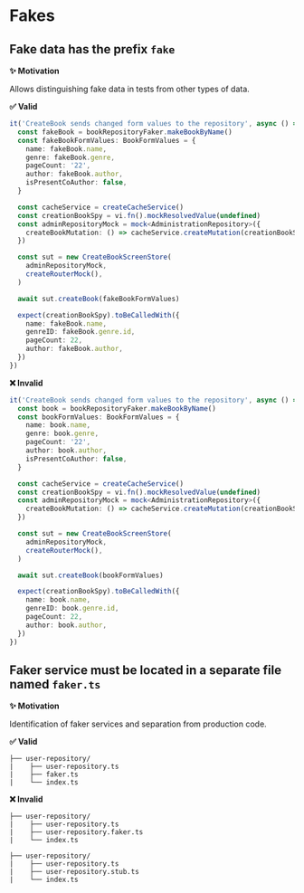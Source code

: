 # Fakes

## Fake data has the prefix `fake`

**✨ Motivation**

Allows distinguishing fake data in tests from other types of data.

**✅ Valid**

```ts
it('CreateBook sends changed form values to the repository', async () => {
  const fakeBook = bookRepositoryFaker.makeBookByName()
  const fakeBookFormValues: BookFormValues = {
    name: fakeBook.name,
    genre: fakeBook.genre,
    pageCount: '22',
    author: fakeBook.author,
    isPresentCoAuthor: false,
  }

  const cacheService = createCacheService()
  const creationBookSpy = vi.fn().mockResolvedValue(undefined)
  const adminRepositoryMock = mock<AdministrationRepository>({
    createBookMutation: () => cacheService.createMutation(creationBookSpy),
  })

  const sut = new CreateBookScreenStore(
    adminRepositoryMock,
    createRouterMock(),
  )

  await sut.createBook(fakeBookFormValues)

  expect(creationBookSpy).toBeCalledWith({
    name: fakeBook.name,
    genreID: fakeBook.genre.id,
    pageCount: 22,
    author: fakeBook.author,
  })
})
```

**❌ Invalid**

```ts
it('CreateBook sends changed form values to the repository', async () => {
  const book = bookRepositoryFaker.makeBookByName()
  const bookFormValues: BookFormValues = {
    name: book.name,
    genre: book.genre,
    pageCount: '22',
    author: book.author,
    isPresentCoAuthor: false,
  }

  const cacheService = createCacheService()
  const creationBookSpy = vi.fn().mockResolvedValue(undefined)
  const adminRepositoryMock = mock<AdministrationRepository>({
    createBookMutation: () => cacheService.createMutation(creationBookSpy),
  })

  const sut = new CreateBookScreenStore(
    adminRepositoryMock,
    createRouterMock(),
  )

  await sut.createBook(bookFormValues)

  expect(creationBookSpy).toBeCalledWith({
    name: book.name,
    genreID: book.genre.id,
    pageCount: 22,
    author: book.author,
  })
})
```

## Faker service must be located in a separate file named `faker.ts`

**✨ Motivation**

Identification of faker services and separation from production code.

**✅ Valid**

```
├── user-repository/
|    ├── user-repository.ts
|    ├── faker.ts
|    └── index.ts
```

**❌ Invalid**

```
├── user-repository/
|    ├── user-repository.ts
|    ├── user-repository.faker.ts
|    └── index.ts
```

```
├── user-repository/
|    ├── user-repository.ts
|    ├── user-repository.stub.ts
|    └── index.ts
```
